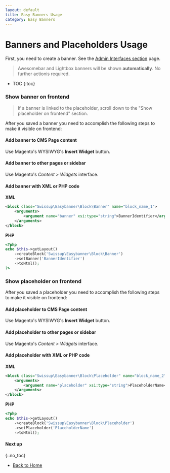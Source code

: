 ```yaml
---
layout: default
title: Easy Banners Usage
category: Easy Banners
---
```


# Banners and Placeholders Usage

First, you need to create a banner. See the 
[Admin Interfaces section](/m2/extensions/easybanners/interfaces/) page.

> Awesomebar and Lightbox banners will be shown **automatically**. No further 
> actionis required.

* TOC
{:toc}

### Show banner on frontend

> If a banner is linked to the placeholder, scroll down to the 
> "Show placeholder on frontend" section.

After you saved a banner you need to accomplish the following steps to make it
visible on frontend:
 
#### Add banner to CMS Page content

Use Magento's WYSIWYG's **Insert Widget** button.

#### Add banner to other pages or sidebar

Use Magento's _Content > Widgets_ interface.

#### Add banner with XML or PHP code

**XML**

```xml
<block class="Swissup\Easybanner\Block\Banner" name="block_name_1">
    <arguments>
        <argument name="banner" xsi:type="string">BannerIdentifier</argument>
    </arguments>
</block>
```

**PHP**

```php
<?php 
echo $this->getLayout()
    ->createBlock('Swissup\Easybanner\Block\Banner')
    ->setBanner('BannerIdentifier')
    ->toHtml(); 
?>
```

### Show placeholder on frontend

After you saved a placeholder you need to accomplish the following steps to make it 
visible on frontend:
 
#### Add placeholder to CMS Page content

Use Magento's WYSIWYG's **Insert Widget** button.

#### Add placeholder to other pages or sidebar

Use Magento's _Content > Widgets_ interface.

#### Add placeholder with XML or PHP code

**XML**

```xml
<block class="Swissup\Easybanner\Block\Placeholder" name="block_name_2">
    <arguments>
        <argument name="placeholder" xsi:type="string">PlaceholderName</argument>
    </arguments>
</block>
```

**PHP**

```php
<?php 
echo $this->getLayout()
    ->createBlock('Swissup\Easybanner\Block\Placeholder')
    ->setPlaceholder('PlaceholderName')
    ->toHtml(); 
```

#### Next up
{:.no_toc}

* [Back to Home](/m2/extensions/easybanners/)
